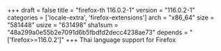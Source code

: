 +++
draft = false
title = "firefox-th 116.0.2-1"
version = "116.0.2-1"
categories = ['locale-extra', 'firefox-extensions']
arch = "x86_64"
size = "581448"
usize = "631498"
sha1sum = "48a299a0e55b2e7091d6b5fbdfd2decc4238ae73"
depends = "['firefox>=116.0.2']"
+++
Thai language support for Firefox